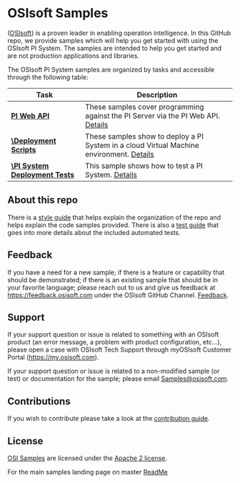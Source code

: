 # OSIsoft Samples
([OSIsoft](https://www.osisoft.com/)) is a proven leader in enabling operation intelligence.  In this GitHub repo, we provide samples which will help you get started with using the OSIsoft PI System.  The samples are intended to help you get started and are not production applications and libraries.


The OSIsoft PI System samples are organized by tasks and accessible through the following table:

Task|Description
----|-----------  
**<a href="piwebapi_samples/">PI Web API</a>**  | These samples cover programming against the PI Server via the PI Web API. <a href="piwebapi_samples/">Details</a>  
**<a href="DeploymentScripts">\Deployment Scripts</a>**  | These samples show to deploy a PI System in a cloud Virtual Machine environment. <a href="DeploymentScripts/">Details</a>  
**<a href="PI-System-Deployment-Tests">\PI System Deployment Tests</a>**  | This sample shows how to test a PI System. <a href="PI-System-Deployment-Tests/">Details</a>  



## About this repo

There is a [style guide](StyleGuide.md) that helps explain the organization of the repo and helps explain the code samples provided.  There is also a [test guide](test_guide.md) that goes into more details about the included automated tests.
 
## Feedback

If you have a need for a new sample; if there is a feature or capability that should be demonstrated; if there is an existing sample that should be in your favorite language; please reach out to us and give us feedback at https://feedback.osisoft.com under the OSIsoft GitHub Channel.  [Feedback](https://feedback.osisoft.com/forums/922279-osisoft-github).   
 
## Support

If your support question or issue is related to something with an OSIsoft product (an error message, a problem with product configuration, etc...), please open a case with OSIsoft Tech Support through myOSIsoft Customer Portal  (https://my.osisoft.com).

If your support question or issue is related to a non-modified sample (or test) or documentation for the sample; please email Samples@osisoft.com.

## Contributions

If you wish to contribute please take a look at the [contribution guide](CONTRIBUTING.md).

## License

[OSI Samples](https://github.com/osisoft/OSI-Samples) are licensed under the [Apache 2 license](LICENSE.md).



For the main samples landing page on master [ReadMe](https://github.com/osisoft/OSI-Samples)
